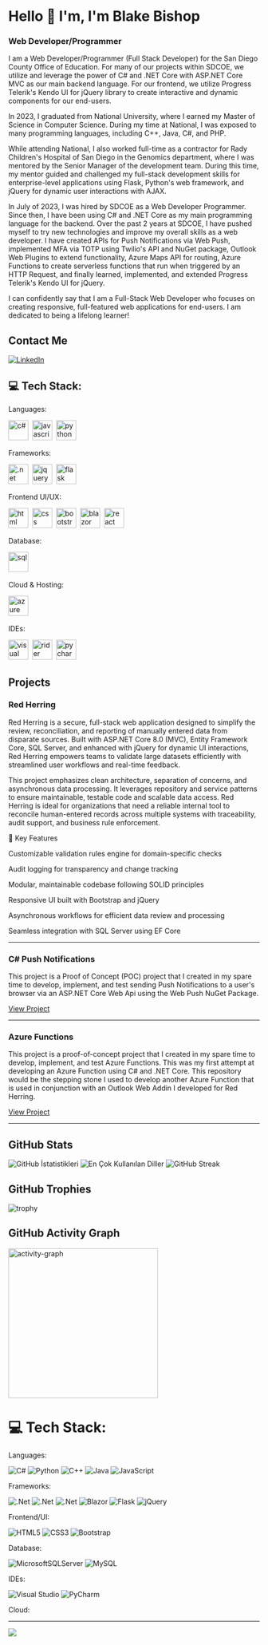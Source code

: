 # Hello 👋 I'm, I'm Blake Bishop
### Web Developer/Programmer

I am a Web Developer/Programmer (Full Stack Developer) for the San Diego County Office of Education. For many of our projects within SDCOE, we utilize and leverage the power of C# and .NET Core with ASP.NET Core MVC as our main backend language. For our frontend, we utilize Progress Telerik's Kendo UI for jQuery library to create interactive and dynamic components for our end-users. 

In 2023, I graduated from National University, where I earned my Master of Science in Computer Science. During my time at National, I was exposed to many programming languages, including C++, Java, C#, and PHP. 

While attending National, I also worked full-time as a contractor for Rady Children's Hospital of San Diego in the Genomics department, where I was mentored by the Senior Manager of the development team. During this time, my mentor guided and challenged my full-stack development skills for enterprise-level applications using Flask, Python's web framework, and jQuery for dynamic user interactions with AJAX. 

In July of 2023, I was hired by SDCOE as a Web Developer Programmer. Since then, I have been using C# and .NET Core as my main programming language for the backend. Over the past 2 years at SDCOE, I have pushed myself to try new technologies and improve my overall skills as a web developer. I have created APIs for Push Notifications via Web Push, implemented MFA via TOTP using Twilio's API and NuGet package, Outlook Web Plugins to extend functionality, Azure Maps API for routing, Azure Functions to create serverless functions that run when triggered by an HTTP Request, and finally learned, implemented, and extended Progress Telerik's Kendo UI for jQuery.

I can confidently say that I am a Full-Stack Web Developer who focuses on creating responsive, full-featured web applications for end-users. I am dedicated to being a lifelong learner!

## Contact Me
<p><a href="https://www.linkedin.com/in/blake-bishop-profile/" target="_blank"><img src="https://img.shields.io/badge/LinkedIn-%230077B5.svg?&style=flat-square&logo=linkedin&logoColor=white" alt="LinkedIn"></a> </p>

## 💻 Tech Stack:
Languages:

<p align="left">
  <img src="https://cdn.jsdelivr.net/gh/devicons/devicon@latest/icons/csharp/csharp-original.svg" alt="c#" width="40" height="40"/>&nbsp;
  <img src="https://cdn.jsdelivr.net/gh/devicons/devicon/icons/javascript/javascript-original.svg" alt="javascript" width="40" height="40"/>&nbsp;
  <img src="https://cdn.jsdelivr.net/gh/devicons/devicon/icons/python/python-original.svg" alt="python" width="40" height="40"/>&nbsp;
</p>

Frameworks:

<p align="left">
  <img src="https://cdn.jsdelivr.net/gh/devicons/devicon@latest/icons/dotnetcore/dotnetcore-original.svg" alt=".net core" width="40" height="40"/>&nbsp;
  <img src="https://cdn.jsdelivr.net/gh/devicons/devicon@latest/icons/jquery/jquery-plain-wordmark.svg" alt="jquery" width="40" height="40"/>&nbsp;
  <img src="https://cdn.jsdelivr.net/gh/devicons/devicon/icons/flask/flask-original.svg" alt="flask" width="40" height="40"/>&nbsp;
</p>

Frontend UI/UX:

<p align="left">
  <img src="https://cdn.jsdelivr.net/gh/devicons/devicon/icons/html5/html5-original.svg" alt="html" width="40" height="40"/>&nbsp;
  <img src="https://cdn.jsdelivr.net/gh/devicons/devicon/icons/css3/css3-original.svg" alt="css" width="40" height="40"/>&nbsp;
  <img src="https://cdn.jsdelivr.net/gh/devicons/devicon/icons/bootstrap/bootstrap-original.svg" alt="bootstrap" width="40" height="40"/>&nbsp;
  <img src="https://cdn.jsdelivr.net/gh/devicons/devicon@latest/icons/blazor/blazor-original.svg" alt="blazor" width="40" height="40"/>&nbsp;
  <img src="https://cdn.jsdelivr.net/gh/devicons/devicon/icons/react/react-original.svg" alt="react" width="40" height="40"/>&nbsp;
</p>

Database:

<p align="left">
  <img src="https://cdn.jsdelivr.net/gh/devicons/devicon@latest/icons/azuresqldatabase/azuresqldatabase-original.svg" alt="sql" width="40" height="40"/>&nbsp;
</p>

Cloud & Hosting:

<p align="left">
  <img src="https://cdn.jsdelivr.net/gh/devicons/devicon/icons/azure/azure-original.svg" alt="azure" width="40" height="40"/>&nbsp;
</p>

IDEs: 

<p align="left">
  <img src="https://cdn.jsdelivr.net/gh/devicons/devicon@latest/icons/visualstudio/visualstudio-original.svg" alt="visual studio" width="40" height="40"/>&nbsp;
  <img src="https://cdn.jsdelivr.net/gh/devicons/devicon@latest/icons/rider/rider-original.svg" alt="rider" width="40" height="40"/>&nbsp;
  <img src="https://cdn.jsdelivr.net/gh/devicons/devicon@latest/icons/pycharm/pycharm-original.svg" alt="pycharm" width="40" height="40"/>&nbsp;
</p>

## Projects

### Red Herring

Red Herring is a secure, full-stack web application designed to simplify the review, reconciliation, and reporting of manually entered data from disparate sources. Built with ASP.NET Core 8.0 (MVC), Entity Framework Core, SQL Server, and enhanced with jQuery for dynamic UI interactions, Red Herring empowers teams to validate large datasets efficiently with streamlined user workflows and real-time feedback.

This project emphasizes clean architecture, separation of concerns, and asynchronous data processing. It leverages repository and service patterns to ensure maintainable, testable code and scalable data access. Red Herring is ideal for organizations that need a reliable internal tool to reconcile human-entered records across multiple systems with traceability, audit support, and business rule enforcement.

🚀 Key Features

Customizable validation rules engine for domain-specific checks

Audit logging for transparency and change tracking

Modular, maintainable codebase following SOLID principles

Responsive UI built with Bootstrap and jQuery

Asynchronous workflows for efficient data review and processing

Seamless integration with SQL Server using EF Core

---

### C# Push Notifications

This project is a Proof of Concept (POC) project that I created in my spare time to develop, implement, and test sending Push Notifications to a user's browser via an ASP.NET Core Web Api using the Web Push NuGet Package.

[View Project](https://github.com/BalakayBishop/C-Sharp_Push_Notifications)

---

### Azure Functions

This project is a proof-of-concept project that I created in my spare time to develop, implement, and test Azure Functions. This was my first attempt at developing an Azure Function using C# and .NET Core. This repository would be the stepping stone I used to develop another Azure Function that is used in conjunction with an Outlook Web Addin I developed for Red Herring.

[View Project](https://github.com/BalakayBishop/Azure_Functions_POC)

---

## GitHub Stats

<img src="https://github-readme-stats.vercel.app/api?username=BalakayBishop&show_icons=true&count_private=true&theme=null" alt="GitHub İstatistikleri" />

<img src="https://github-readme-stats.vercel.app/api/top-langs/?username=BalakayBishop&layout=compact&theme=null" alt="En Çok Kullanılan Diller" />

<img src="https://github-readme-streak-stats.herokuapp.com/?user=BalakayBishop&theme=null" alt="GitHub Streak" />

## GitHub Trophies

<img src="https://github-profile-trophy.vercel.app/?username=BalakayBishop" alt="trophy" />

## GitHub Activity Graph

<img src="https://github-readme-activity-graph.vercel.app/graph?username=BalakayBishop&radius=16&theme=rogue&area=true&order=5" height="300" alt="activity-graph" />


# 💻 Tech Stack:
Languages:

![C#](https://img.shields.io/badge/c%23-%23239120.svg?style=for-the-badge&logo=csharp&logoColor=white) ![Python](https://img.shields.io/badge/python-3670A0?style=for-the-badge&logo=python&logoColor=ffdd54) ![C++](https://img.shields.io/badge/c++-%2300599C.svg?style=for-the-badge&logo=c%2B%2B&logoColor=white)  ![Java](https://img.shields.io/badge/java-%23ED8B00.svg?style=for-the-badge&logo=openjdk&logoColor=white) ![JavaScript](https://img.shields.io/badge/javascript-%23323330.svg?style=for-the-badge&logo=javascript&logoColor=%23F7DF1E)

Frameworks:

![.Net](https://img.shields.io/badge/.NET_Core-5C2D91?style=for-the-badge&logo=.net&logoColor=white) ![.Net](https://img.shields.io/badge/ASP.NET_Core-5C2D91?style=for-the-badge&logo=.net&logoColor=white) ![.Net](https://img.shields.io/badge/MVC-5C2D91?style=for-the-badge&logo=.net&logoColor=white) ![Blazor](https://img.shields.io/badge/blazor-%235C2D91.svg?style=for-the-badge&logo=blazor&logoColor=white) ![Flask](https://img.shields.io/badge/flask-%23000.svg?style=for-the-badge&logo=flask&logoColor=white) ![jQuery](https://img.shields.io/badge/jquery-%230769AD.svg?style=for-the-badge&logo=jquery&logoColor=white)

Frontend/UI:

![HTML5](https://img.shields.io/badge/html5-%23E34F26.svg?style=for-the-badge&logo=html5&logoColor=white) ![CSS3](https://img.shields.io/badge/css3-%231572B6.svg?style=for-the-badge&logo=css3&logoColor=white)
![Bootstrap](https://img.shields.io/badge/bootstrap-%238511FA.svg?style=for-the-badge&logo=bootstrap&logoColor=white)

Database:

![MicrosoftSQLServer](https://img.shields.io/badge/Microsoft%20SQL%20Server-CC2927?style=for-the-badge&logo=microsoft%20sql%20server&logoColor=white) ![MySQL](https://img.shields.io/badge/mysql-%2300f.svg?style=for-the-badge&logo=mysql&logoColor=white)

IDEs:

![Visual Studio](https://img.shields.io/badge/Visual%20Studio-5C2D91.svg?style=for-the-badge&logo=visual-studio&logoColor=white) ![PyCharm](https://img.shields.io/badge/pycharm-143?style=for-the-badge&logo=pycharm&logoColor=black&color=black&labelColor=green)

Cloud:



---
[![](https://visitcount.itsvg.in/api?id=BalakayBishop&icon=2&color=0)](https://visitcount.itsvg.in)
